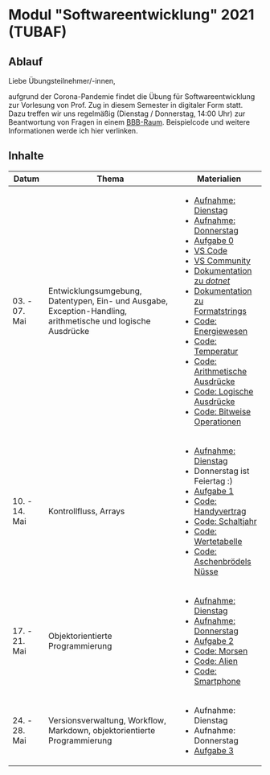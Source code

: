 # Modul "Softwareentwicklung" 2021 (TUBAF)
## Ablauf
Liebe Übungsteilnehmer/-innen,

aufgrund der Corona-Pandemie findet die Übung für Softwareentwicklung zur Vorlesung von Prof. Zug in diesem Semester in digitaler Form statt. Dazu treffen wir uns regelmäßig (Dienstag / Donnerstag, 14:00 Uhr) zur Beantwortung von Fragen in einem [BBB-Raum](https://teach.informatik.tu-freiberg.de/b/jon-ppa-fcu). Beispielcode und weitere Informationen werde ich hier verlinken.

## Inhalte
Datum | Thema | Materialien
--- | --- | ---
| 03. - 07. Mai | Entwicklungsumgebung, Datentypen, Ein- und Ausgabe, Exception-Handling, arithmetische und logische Ausdrücke | <ul><li>[Aufnahme: Dienstag](https://teach.informatik.tu-freiberg.de/playback/presentation/2.0/playback.html?meetingId=2f3e57c96cbddbd0adf88b88c2380c46cceb2d7a-1620129465610)</li><li>[Aufnahme: Donnerstag](https://teach.informatik.tu-freiberg.de/playback/presentation/2.0/playback.html?meetingId=2f3e57c96cbddbd0adf88b88c2380c46cceb2d7a-1620302415697)</li><li>[Aufgabe 0](https://github.com/ComputerScienceLecturesTUBAF/SoftwareentwicklungSoSe2021_Aufgabe_00)</li><li>[VS Code](https://code.visualstudio.com/)</li><li>[VS Community](https://visualstudio.microsoft.com/de/vs/community/)</li><li>[Dokumentation zu *dotnet*](https://docs.microsoft.com/en-us/dotnet/core/tools/)</li><li>[Dokumentation zu Formatstrings](https://docs.microsoft.com/en-us/dotnet/standard/base-types/standard-numeric-format-strings)</li><li>[Code: Energiewesen](https://github.com/JayTee42/tubaf-swe-2021/tree/main/00%20-%20Entwicklungsumgebung%2C%20Datentypen%2C%20Ein-%20und%20Ausgabe/alien)</li><li>[Code: Temperatur](https://github.com/JayTee42/tubaf-swe-2021/tree/main/00%20-%20Entwicklungsumgebung%2C%20Datentypen%2C%20Ein-%20und%20Ausgabe/temperature)</li><li>[Code: Arithmetische Ausdrücke](https://github.com/JayTee42/tubaf-swe-2021/tree/main/00%20-%20Entwicklungsumgebung%2C%20Datentypen%2C%20Ein-%20und%20Ausgabe/artihmetic)</li><li>[Code: Logische Ausdrücke](https://github.com/JayTee42/tubaf-swe-2021/tree/main/00%20-%20Entwicklungsumgebung%2C%20Datentypen%2C%20Ein-%20und%20Ausgabe/bool)</li><li>[Code: Bitweise Operationen](https://github.com/JayTee42/tubaf-swe-2021/tree/main/00%20-%20Entwicklungsumgebung%2C%20Datentypen%2C%20Ein-%20und%20Ausgabe/bitwise)</li></ul>
| 10. - 14. Mai | Kontrollfluss, Arrays | <ul><li>[Aufnahme: Dienstag](https://teach.informatik.tu-freiberg.de/playback/presentation/2.0/playback.html?meetingId=2f3e57c96cbddbd0adf88b88c2380c46cceb2d7a-1620734232116)</li><li>Donnerstag ist Feiertag :)</li><li>[Aufgabe 1](https://github.com/ComputerScienceLecturesTUBAF/SoftwareentwicklungSoSe2021_Aufgabe_01)</li><li>[Code: Handyvertrag](https://github.com/JayTee42/tubaf-swe-2021/tree/main/01%20-%20Kontrollfluss%2C%20Arrays/contract)</li><li>[Code: Schaltjahr](https://github.com/JayTee42/tubaf-swe-2021/tree/main/01%20-%20Kontrollfluss%2C%20Arrays/leapyear)</li><li>[Code: Wertetabelle](https://github.com/JayTee42/tubaf-swe-2021/tree/main/01%20-%20Kontrollfluss%2C%20Arrays/table)</li><li>[Code: Aschenbrödels Nüsse](https://github.com/JayTee42/tubaf-swe-2021/tree/main/01%20-%20Kontrollfluss%2C%20Arrays/cinderella)</li></ul>
| 17. - 21. Mai | Objektorientierte Programmierung | <ul><li>[Aufnahme: Dienstag](https://teach.informatik.tu-freiberg.de/playback/presentation/2.0/playback.html?meetingId=2f3e57c96cbddbd0adf88b88c2380c46cceb2d7a-1621339228068)</li><li>[Aufnahme: Donnerstag](https://teach.informatik.tu-freiberg.de/playback/presentation/2.0/playback.html?meetingId=2f3e57c96cbddbd0adf88b88c2380c46cceb2d7a-1621511960861)</li><li>[Aufgabe 2](https://github.com/ComputerScienceLecturesTUBAF/SoftwareentwicklungSoSe2021_Aufgabe_02)</li><li>[Code: Morsen](https://github.com/JayTee42/tubaf-swe-2021/tree/main/02%20-%20Objektorientierte%20Programmierung/morse)</li><li>[Code: Alien](https://github.com/JayTee42/tubaf-swe-2021/tree/main/02%20-%20Objektorientierte%20Programmierung/alien)</li><li>[Code: Smartphone](https://github.com/JayTee42/tubaf-swe-2021/tree/main/02%20-%20Objektorientierte%20Programmierung/smartphone)</li></ul>
| 24. - 28. Mai | Versionsverwaltung, Workflow, Markdown, objektorientierte Programmierung | <ul><li>Aufnahme: Dienstag</li><li>Aufnahme: Donnerstag</li><li>[Aufgabe 3](https://github.com/ComputerScienceLecturesTUBAF/SoftwareentwicklungSoSe2021_Aufgabe_03)</li></ul>
